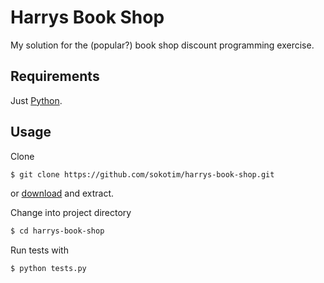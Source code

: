 # Harrys Book Shop

My solution for the (popular?) book shop discount programming exercise.

## Requirements

Just [Python](https://www.python.org/).

## Usage

Clone

```bash
$ git clone https://github.com/sokotim/harrys-book-shop.git
```
or [download](https://github.com/sokotim/harrys-book-shop/archive/master.zip) and extract.

Change into project directory

```bash
$ cd harrys-book-shop
```

Run tests with

```bash
$ python tests.py
```
